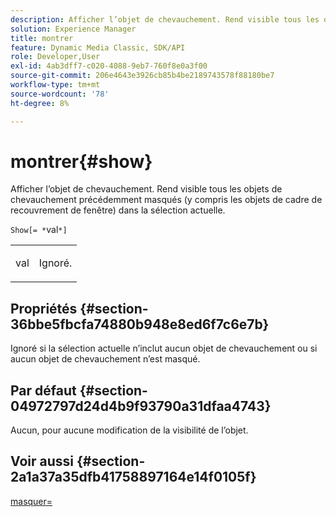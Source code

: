 ```yaml
---
description: Afficher l’objet de chevauchement. Rend visible tous les objets de chevauchement précédemment masqués (y compris les objets de cadre de recouvrement de fenêtre) dans la sélection actuelle.
solution: Experience Manager
title: montrer
feature: Dynamic Media Classic, SDK/API
role: Developer,User
exl-id: 4ab3dff7-c020-4088-9eb7-760f8e0a3f00
source-git-commit: 206e4643e3926cb85b4be2189743578f88180be7
workflow-type: tm+mt
source-wordcount: '78'
ht-degree: 8%

---
```


# montrer{#show}

Afficher l’objet de chevauchement. Rend visible tous les objets de chevauchement précédemment masqués (y compris les objets de cadre de recouvrement de fenêtre) dans la sélection actuelle.

`Show[= *`val`*]`

<table id="simpletable_88D25B9C8E0A47EF90C8ABEBDE777183"> 
 <tr class="strow"> 
  <td class="stentry"> <p><span class="varname"> val</span> </p> </td> 
  <td class="stentry"> <p>Ignoré. </p></td> 
 </tr> 
</table>

## Propriétés {#section-36bbe5fbcfa74880b948e8ed6f7c6e7b}

Ignoré si la sélection actuelle n’inclut aucun objet de chevauchement ou si aucun objet de chevauchement n’est masqué.

## Par défaut {#section-04972797d24d4b9f93790a31dfaa4743}

Aucun, pour aucune modification de la visibilité de l’objet.

## Voir aussi {#section-2a1a37a35dfb41758897164e14f0105f}

[masquer=](../../../../../ir-api/http-protocol/image-rendering-api-ref/c-ir-http-protocol-ref/c-ir-http-protocol-command-reference/r-ir-hide.md#reference-681b9782f90a45b18ed50292ab2c096c)
